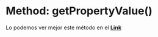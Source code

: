 
# Method: getPropertyValue()

Lo podemos ver mejor este método en el [**Link**](https://www.w3schools.com/jsref/met_cssstyle_getpropertyvalue.asp)